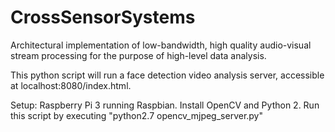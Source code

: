 # CrossSensorSystems
Architectural implementation of low-bandwidth, high quality audio-visual stream processing for the purpose of high-level data analysis.

This python script will run a face detection video analysis server, accessible at localhost:8080/index.html.

Setup:
Raspberry Pi 3 running Raspbian.
Install OpenCV and Python 2.
Run this script by executing "python2.7  opencv_mjpeg_server.py"

